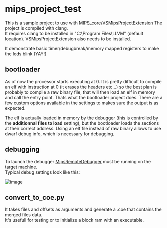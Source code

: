 # mips_project_test
This is a sample project to use with [MIPS_core](https://github.com/jobmarley/MIPS_core)/[VSMipsProjectExtension](https://github.com/jobmarley/VSMipsProjectExtension)
The project is compiled with clang.  
It requires clang to be installed in "C:\Program Files\LLVM" (default location).
VSMipsProjectExtension also needs to be installed.

It demonstrate basic timer/debugbreak/memory mapped registers to make the leds blink (YAY!)
## bootloader
As of now the processor starts executing at 0. It is pretty difficult to compile an elf with instruction at 0 (it erases the headers etc...) so
the best plan is probably to compile a raw binary file, that will then load an elf in memory and call the entry point.
Thats what the bootloader project does. There are a few custom options available in the settings to makes sure the output is as expected.

The elf is actually loaded in memory by the debugger (this is controlled by the **additionnal files to load** setting), but the bootloader loads the sections at their correct address.
Using an elf file instead of raw binary allows to use dwarf debug info, which is necessary for debugging.

## debugging
To launch the debugger [MipsRemoteDebugger](https://github.com/jobmarley/VSMipsProjectExtension) must be running on the target machine.  
Typical debug settings look like this:

![image](https://user-images.githubusercontent.com/99695100/177378302-60f3fbac-7b1e-452b-bf9b-d04ab1696cd7.png)

## convert_to_coe.py
It takes files and offsets as arguments and generate a .coe that contains the merged files data.  
It's usefull for testing or to initialize a block ram with an executable.
